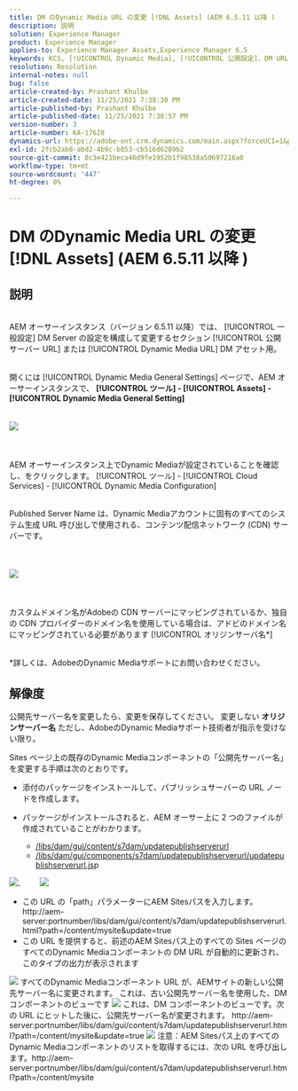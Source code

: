 ```yaml
---
title: DM のDynamic Media URL の変更 [!DNL Assets] (AEM 6.5.11 以降 )
description: 説明
solution: Experience Manager
product: Experience Manager
applies-to: Experience Manager Assets,Experience Manager 6.5
keywords: KCS, [!UICONTROL Dynamic Media], [!UICONTROL 公開設定]、DM URL の変更
resolution: Resolution
internal-notes: null
bug: false
article-created-by: Prashant Khulbe
article-created-date: 11/25/2021 7:38:30 PM
article-published-by: Prashant Khulbe
article-published-date: 11/25/2021 7:38:57 PM
version-number: 3
article-number: KA-17628
dynamics-url: https://adobe-ent.crm.dynamics.com/main.aspx?forceUCI=1&pagetype=entityrecord&etn=knowledgearticle&id=98388241-274e-ec11-8c62-00224804e5cb
exl-id: 2fcb2ab8-abd2-4b9c-b853-cb516d6289b2
source-git-commit: 0c3e421beca46d9fe1952b1f98538a50697216a0
workflow-type: tm+mt
source-wordcount: '447'
ht-degree: 0%

---
```


# DM のDynamic Media URL の変更 [!DNL Assets] (AEM 6.5.11 以降 )

## 説明

<br>AEM オーサーインスタンス（バージョン 6.5.11 以降）では、 [!UICONTROL 一般設定] DM Server の設定を構成して変更するセクション [!UICONTROL 公開サーバー URL] または [!UICONTROL Dynamic Media URL] DM アセット用。

<br>開くには [!UICONTROL Dynamic Media General Settings] ページで、AEM オーサーインスタンスで、 <b>[!UICONTROL ツール] - [!UICONTROL Assets] - [!UICONTROL Dynamic Media General Setting]</b>
<br> <br><br>![](assets/___99388241-274e-ec11-8c62-00224804e5cb___.png)<br><br> <br><br>AEM オーサーインスタンス上でDynamic Mediaが設定されていることを確認し、をクリックします。 [!UICONTROL ツール] - [!UICONTROL Cloud Services] - [!UICONTROL Dynamic Media Configuration]

<br>Published Server Name は、Dynamic Mediaアカウントに固有のすべてのシステム生成 URL 呼び出しで使用される、コンテンツ配信ネットワーク (CDN) サーバーです。<br><br> <br><br>![](assets/___9c388241-274e-ec11-8c62-00224804e5cb___.png)<br><br> <br><br>カスタムドメイン名がAdobeの CDN サーバーにマッピングされているか、独自の CDN プロバイダーのドメイン名を使用している場合は、アドビのドメイン名にマッピングされている必要があります [!UICONTROL オリジンサーバ名\*]

<br>\*詳しくは、AdobeのDynamic Mediaサポートにお問い合わせください。 <br>

## 解像度


公開先サーバー名を変更したら、変更を保存してください。 変更しない <b>オリジンサーバー名</b> ただし、AdobeのDynamic Mediaサポート技術者が指示を受けない限り。

Sites ページ上の既存のDynamic Mediaコンポーネントの「公開先サーバー名」を変更する手順は次のとおりです。

- 添付のパッケージをインストールして、パブリッシュサーバーの URL ノードを作成します。
- パッケージがインストールされると、AEM オーサー上に 2 つのファイルが作成されていることがわかります。

   - [/libs/dam/gui/content/s7dam/updatepublishserverurl](http://vgaur-wx-1:4502/crx/de/index.jsp#/crx.default/jcr%3aroot/libs/dam/gui/content/s7dam/updatepublishserverurl "ビューパスをCRXDE Lite")
   - [/libs/dam/gui/components/s7dam/updatepublishserverurl/updatepublishserverurl.js](http://vgaur-wx-1:4502/crx/de/index.jsp#/crx.default/jcr%3aroot/libs/dam/gui/components/s7dam/updatepublishserverurl/updatepublishserverurl.jsp "ビューパスをCRXDE Lite")p


![](assets/d326656d-3f49-ec11-8c62-000d3a5cbc3f.png).         ![](assets/20fc6673-3f49-ec11-8c62-000d3a5cbc3f.png)

- この URL の「path」パラメーターにAEM Sitesパスを入力します。http://aem-server:portnumber/libs/dam/gui/content/s7dam/updatepublishserverurl.html?path=/content/mysite&amp;update=true
- この URL を提供すると、前述のAEM Sitesパス上のすべての Sites ページのすべてのDynamic Mediaコンポーネントの DM URL が自動的に更新され、このタイプの出力が表示されます


![](assets/12ef597f-3f49-ec11-8c62-000d3a5cbc3f.png)
すべてのDynamic Mediaコンポーネント URL が、AEMサイトの新しい公開先サーバー名に変更されます。
これは、古い公開先サーバー名を使用した、DM コンポーネントのビューです
![](assets/59f64ca5-4049-ec11-8c62-000d3a5cbc3f.png)
これは、DM コンポーネントのビューです。次の URL にヒットした後に、公開先サーバー名が変更されます。 http://aem-server:portnumber/libs/dam/gui/content/s7dam/updatepublishserverurl.html?path=/content/mysite&amp;update=true
![](assets/7a7449b1-4049-ec11-8c62-000d3a5cbc3f.png)
注意：AEM Sitesパス上のすべてのDynamic Mediaコンポーネントのリストを取得するには、次の URL を呼び出します。http://aem-server:portnumber/libs/dam/gui/content/s7dam/updatepublishserverurl.html?path=/content/mysite


